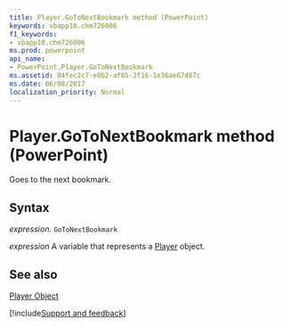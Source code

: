 ```yaml
---
title: Player.GoToNextBookmark method (PowerPoint)
keywords: vbapp10.chm726006
f1_keywords:
- vbapp10.chm726006
ms.prod: powerpoint
api_name:
- PowerPoint.Player.GoToNextBookmark
ms.assetid: 04fec2c7-e0b2-af85-2f16-1e36ae67d87c
ms.date: 06/08/2017
localization_priority: Normal
---
```



# Player.GoToNextBookmark method (PowerPoint)

Goes to the next bookmark.


## Syntax

_expression_. `GoToNextBookmark`

_expression_ A variable that represents a [Player](PowerPoint.Player.md) object.


## See also


[Player Object](PowerPoint.Player.md)

[!include[Support and feedback](~/includes/feedback-boilerplate.md)]